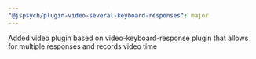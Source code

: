 ```yaml
---
"@jspsych/plugin-video-several-keyboard-responses": major
---
```


Added video plugin based on video-keyboard-response plugin that allows for multiple responses and records video time
